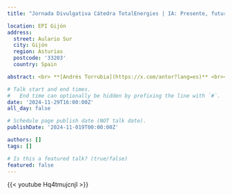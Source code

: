 ```yaml
---
title: "Jornada Divulgativa Cátedra TotalEnergies | IA: Presente, futuro y aplicaciones a la sociedad"

location: EPI Gijón
address:
  street: Aulario Sur
  city: Gijón
  region: Asturias
  postcode: '33203'
  country: Spain

abstract: <br> **[Andrés Torrubia](https://x.com/antor?lang=es)** <br><br> - Telecommunications engineer and leading AI entrepreneur. <br><br> - Co-founder of Medbravo, a company that applies AI to biomedical research. <br><br> - Recognised in international autonomous driving competitions (first place in Kaggle Spain and TOP 0.1% worldwide). <br><br> - He has participated in TEDx and outreach channels such as [dotCSV](https://www.youtube.com/@DotCSV). <br><br>**[Aurelia Bustos](https://es.wikipedia.org/wiki/Aurelia_Bustos_Moreno)** <br><br> - Oncologist, computer engineer and PhD in AI <br><br>- Recognized researcher in the application of AI in cancer treatment. <br><br> - Co-founder of Medbravo. <br><br> - She has received the Order of Civil Merit and the Distinction for Scientific Merit from the Generalitat Valenciana.

# Talk start and end times.
#   End time can optionally be hidden by prefixing the line with `#`.
date: '2024-11-29T16:00:00Z'
all_day: false

# Schedule page publish date (NOT talk date).
publishDate: '2024-11-019T00:00:00Z'

authors: []
tags: []

# Is this a featured talk? (true/false)
featured: false
---
```

{{< youtube Hq4tmujcnjI >}}